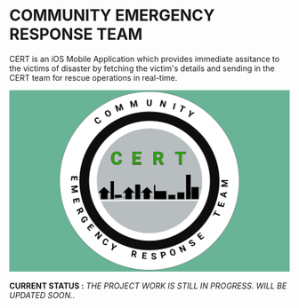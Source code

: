 # COMMUNITY EMERGENCY RESPONSE TEAM

CERT is an iOS Mobile Application which provides immediate assitance to the victims of disaster by fetching the victim's details and sending in the CERT team for rescue operations in real-time.

![](https://github.com/VarshithReddyBairy/CERT/blob/main/assets/CERT-LOGO.jpg)

**CURRENT STATUS :** _THE PROJECT WORK IS STILL IN PROGRESS. WILL BE UPDATED SOON.._
